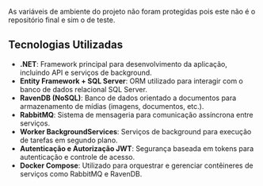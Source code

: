 As variáveis de ambiente do projeto não foram protegidas pois este não é o repositório final e sim o de teste.

## Tecnologias Utilizadas

- **.NET**: Framework principal para desenvolvimento da aplicação, incluindo API e serviços de background.
- **Entity Framework + SQL Server**: ORM utilizado para interagir com o banco de dados relacional SQL Server.
- **RavenDB (NoSQL)**: Banco de dados orientado a documentos para armazenamento de mídias (imagens, documentos, etc.).
- **RabbitMQ**: Sistema de mensageria para comunicação assíncrona entre serviços.
- **Worker BackgroundServices**: Serviços de background para execução de tarefas em segundo plano.
- **Autenticação e Autorização JWT**: Segurança baseada em tokens para autenticação e controle de acesso.
- **Docker Compose**: Utilizado para orquestrar e gerenciar contêineres de serviços como RabbitMQ e RavenDB.
